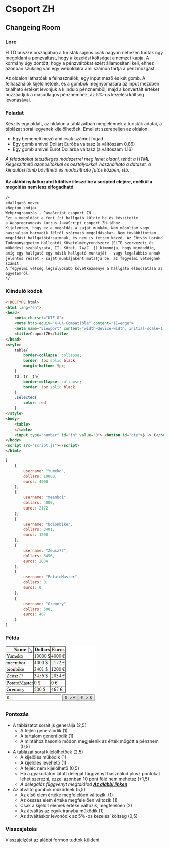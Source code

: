 # Csoport ZH

## Changeing Room

### Lore 

ELTÓ büszke országában a turisták sajnos csak nagyon nehezen tudták úgy megoldani a pénzváltást, hogy a kezelési költséget a nemzet kapja.  A kormány úgy döntött, hogy a pénzváltókat ezért államosítani kell, ehhez azonban szükség van egy weboldalra ami számon tartja a pénzmozgást.

Az oldalon láthatóak a felhasználók, egy input mező és két gomb. A felhasználók kijelölhetőek, és a gombok megnyomására az input mezőben található értéket levonjuk a kiinduló pénznemből, majd a konvertált értéket hozzáadjuk a másodlagos pénznemhez, az 5%-os kezelési költség levonásával.

### Feladat

Készíts egy oldalt, az oldalon a táblázatban megjelennek a turisták adatai, a táblázat sorai legyenek kijelölhetőek. Emellett szerepeljen az oldalon:
 - Egy bemeneti mező ami csak számot fogad
 - Egy gomb amivel Dollárt Euróba váltasz (a váltószám 0.86)
 - Egy gomb amivel Eurót Dollárba váltasz (a váltószám 1.16)

*A feladatokat tetszőleges módszerrel meg lehet oldani, tehát a HTML kiegészíthető azonosítókkal és osztályokkal, használható a dataset, a kiindulási tömb bővíthető és módosítható futás közben, stb.*

#### Az alábbi nyilatkozatot kitöltve illeszd be a scripted elejére, enélkül a megoldás nem lesz elfogadható

```
/*
<Hallgató neve>
<Neptun kódja>
Webprogramozás - JavaScript csoport ZH
Ezt a megoldást a fent írt hallgató küldte be és készítette 
a Webprogramozás kurzus JavaScript csoport ZH-jához.
Kijelentem, hogy ez a megoldás a saját munkám. Nem másoltam vagy 
használtam harmadik féltől származó megoldásokat. Nem továbbítottam 
megoldást hallgatótársaimnak, és nem is tettem közzé. Az Eötvös Loránd 
Tudományegyetem Hallgatói Követelményrendszere (ELTE szervezeti és 
működési szabályzata, II. Kötet, 74/C. §) kimondja, hogy mindaddig, 
amíg egy hallgató egy másik hallgató munkáját - vagy legalábbis annak 
jelentős részét - saját munkájaként mutatja be, az fegyelmi vétségnek számít. 
A fegyelmi vétség legsúlyosabb következménye a hallgató elbocsátása az egyetemről.
*/
```

### Kiinduló kódok

```html
<!DOCTYPE html>
<html lang="en">
<head>
    <meta charset="UTF-8">
    <meta http-equiv="X-UA-Compatible" content="IE=edge">
    <meta name="viewport" content="width=device-width, initial-scale=1.0">
    <title>CsoportZH</title>
</head>
<style>
    table{
        border-collapse: collapse;
        border: 1px solid black;
        margin-bottom: 5px;
    }
    td, tr, th{
        border-collapse: collapse;
        border: 1px solid black;
    }
    .selected{
        color: red
    }
</style>
<body>
    <table>
    </table>
    <input type="number" id="in" value="0"> <button id="dte">$ -> €</button><button id="etd">€ -> $</button>
</body>
<script src="script.js"></script>
</html>
```

```js
[
    {
        username: "Yumeko",
        dollars: 10000,
        euros: 4000
    },
    {
        username: "meemboi",
        dollars: 4000,
        euros: 2172
    },
    {
        username: "boionbike",
        dollars: 3401,
        euros: 1200
    },
    {
        username: "Zeusz77",
        dollars: 3456,
        euros: 2034
    },
    {
        username: "PotatoMaster",
        dollars: 0,
        euros: 0
    },
    {
        username: "Gremory",
        dollars: 500,
        euros: 467
    }
]
```

### Példa

![gif](gif.gif)

### Pontozás

- A táblázatot sorait js generálja (2,5)
  - A fejléc generálódik (1)
  - A tartalom generálódik (1)
  - A mintához hasonló módon megjelenik az érték mögött a pénznem (0,5)
- A táblázat sorai kijelölhetőek (2,5)
    - A kijelölés működik (1)
    - A kijelölés levehető (1)
    - A fejléc nem kijelölhető (0,5)
    - Ha a gyakorlaton látott delegál függvényt használod plusz pontokat lehet szerezni, ezzel azonban 10 pont fölé nem mehetsz (+1,5)
    - *A delegálás függvényt megtalálod **[Az alábbi linken](https://github.com/gvikthor/Webprogramozas/tree/master/20-21-1/3.%20Gyak/Delegalas)***
- Az átváltó gombok működnek (5,5)
    - Az első elem értéke megfelelően változik. (1)
    - Az összes elem értéke megfelelően változik (1)
    - Csak a kijelölt elemek értéke változik, megfelelően (2)
    - Az átváltás az egyik irányba működik (1)
    - Az átváltáskor levonódik az 5%-os kezelésí költség (0,5)

### Visszajelzés

Visszajelzést az [alábbi](https://forms.gle/BTUJ7TZmfRSe78GT7) formon tudtok küldeni.